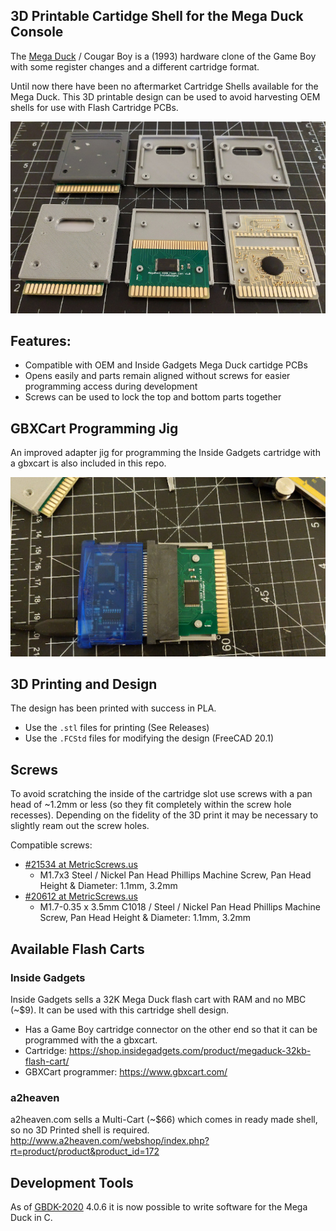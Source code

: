 ## 3D Printable Cartidge Shell for the Mega Duck Console

The [Mega Duck](https://en.wikipedia.org/wiki/Mega_Duck) / Cougar Boy is a (1993) hardware clone of the Game Boy with some register changes and a different cartridge format.

Until now there have been no aftermarket Cartridge Shells available for the Mega Duck. This 3D printable design can be used to avoid harvesting OEM shells for use with Flash Cartridge PCBs.

![Picture of Several 3D Printed Mega Duck Cart Shells with OEM and Inside Gadgets Circuit Boards installed](Info/MegaDuck_CartShell_Multi.jpg)


## Features:
- Compatible with OEM and Inside Gadgets Mega Duck cartidge PCBs
- Opens easily and parts remain aligned without screws for easier programming access during development
- Screws can be used to lock the top and bottom parts together


## GBXCart Programming Jig
An improved adapter jig for programming the Inside Gadgets cartridge with a gbxcart is also included in this repo.

![Picture of Inside Gadgets Mega Duck cartridge PCB plugged into a gbxcart using the 3D printed adapter jig](Info/MegaDuck_gbxcart_adapter.jpg)

## 3D Printing and Design
The design has been printed with success in PLA.

- Use the `.stl` files for printing (See Releases)
- Use the `.FCStd` files for modifying the design (FreeCAD 20.1)


## Screws
To avoid scratching the inside of the cartridge slot use screws with a pan head of ~1.2mm or less (so they fit completely within the screw hole recesses). 
Depending on the fidelity of the 3D print it may be necessary to slightly ream out the screw holes.

Compatible screws:
- [#21534 at MetricScrews.us](https://www.metricscrews.us/index.php?main_page=product_info&cPath=98_298_300&products_id=1248)
  - M1.7x3 Steel / Nickel Pan Head Phillips Machine Screw, Pan Head Height & Diameter: 1.1mm, 3.2mm
- [#20612 at MetricScrews.us](https://www.metricscrews.us/index.php?main_page=product_info&cPath=98_298_300&products_id=506)
  - M1.7-0.35 x 3.5mm C1018 / Steel / Nickel Pan Head Phillips Machine Screw, Pan Head Height & Diameter: 1.1mm, 3.2mm
  

## Available Flash Carts

### Inside Gadgets
Inside Gadgets sells a 32K Mega Duck flash cart with RAM and no MBC (~$9). It can be used with this cartridge shell design.
- Has a Game Boy cartridge connector on the other end so that it can be programmed with the a gbxcart.
- Cartridge: https://shop.insidegadgets.com/product/megaduck-32kb-flash-cart/
- GBXCart programmer: https://www.gbxcart.com/


### a2heaven
a2heaven.com sells a Multi-Cart (~$66) which comes in ready made shell, so no 3D Printed shell is required.
http://www.a2heaven.com/webshop/index.php?rt=product/product&product_id=172


## Development Tools
As of [GBDK-2020](https://github.com/gbdk-2020/gbdk-2020) 4.0.6 it is now possible to write software for the Mega Duck in C. 

